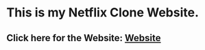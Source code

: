 # This is my Netflix Clone Website.

## Click here for the Website: [**Website**](https://sayankumardas0007.github.io/Netflix-clone/)
